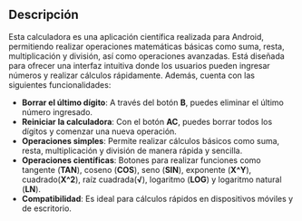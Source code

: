 ## Descripción 
Esta calculadora es una aplicación científica realizada para Android, permitiendo realizar operaciones matemáticas básicas como suma, resta, multiplicación y división, así como operaciones avanzadas. Está diseñada para ofrecer una interfaz intuitiva donde los usuarios pueden ingresar números y realizar cálculos rápidamente. Además, cuenta con las siguientes funcionalidades:

- **Borrar el último dígito**: A través del botón **B**, puedes eliminar el último número ingresado.
- **Reiniciar la calculadora**: Con el botón **AC**, puedes borrar todos los dígitos y comenzar una nueva operación.
- **Operaciones simples**: Permite realizar cálculos básicos como suma, resta, multiplicación y división de manera rápida y sencilla.
- **Operaciones científicas**: Botones para realizar funciones como tangente (**TAN**), coseno (**COS**), seno (**SIN**), exponente (**X^Y**), cuadrado(**X^2**), raíz cuadrada(**√**), logaritmo (**LOG**) y logaritmo natural (**LN**).
- **Compatibilidad**: Es ideal para cálculos rápidos en dispositivos móviles y de escritorio.
